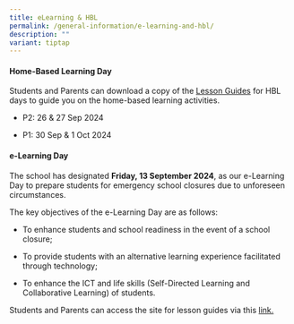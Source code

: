 ```yaml
---
title: eLearning & HBL
permalink: /general-information/e-learning-and-hbl/
description: ""
variant: tiptap
---
```

<h4><strong>Home-Based Learning Day</strong></h4>
<p>Students and Parents can download a copy of the <a href="https://sites.google.com/moe.edu.sg/fgps-hbl/home" rel="noopener nofollow" target="_blank">Lesson Guides</a> for
HBL days to guide you on the home-based learning activities.</p>
<ul>
<li>
<p>P2: 26 &amp; 27 Sep 2024</p>
</li>
<li>
<p>P1: 30 Sep &amp; 1 Oct 2024</p>
</li>
</ul>
<h4><strong>e-Learning Day</strong></h4>
<p>The school has designated <strong>Friday, 13 September 2024</strong>, as
our e-Learning Day to prepare students for emergency school closures due
to unforeseen circumstances.</p>
<p>The key objectives of the e-Learning Day are as follows:</p>
<ul data-tight="true" class="tight">
<li>
<p>To enhance students and school readiness in the event of a school closure;</p>
</li>
<li>
<p>To provide students with an alternative learning experience facilitated
through technology;</p>
</li>
<li>
<p>To enhance the ICT and life skills (Self-Directed Learning and Collaborative
Learning) of students.</p>
</li>
</ul>
<p>Students and Parents can access the site for lesson guides via this
<a href="https://sites.google.com/moe.edu.sg/fgps-elearning?usp=sharing" rel="noopener noreferrer nofollow" target="_blank">link.</a>
</p>
